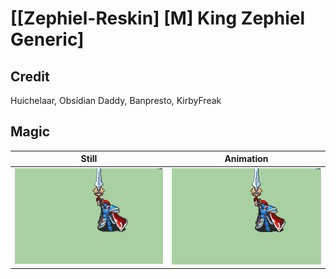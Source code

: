 # [\[Zephiel-Reskin\] \[M\] King Zephiel Generic]

## Credit

Huichelaar, Obsidian Daddy, Banpresto, KirbyFreak
	
## Magic

| Still | Animation |
| :---: | :-------: |
| ![Magic still](./Magic_000.png) | ![Magic animation](./Magic.gif) |
